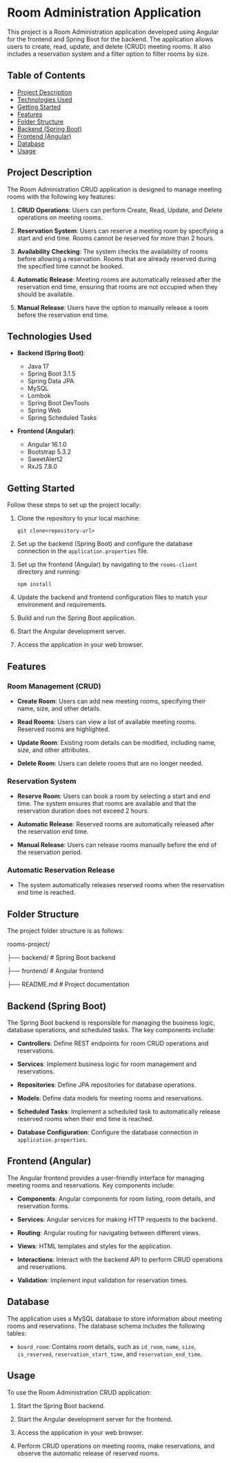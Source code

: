 # Room Administration Application

This project is a Room Administration application developed using Angular for the frontend and Spring Boot for the backend. The application allows users to create, read, update, and delete (CRUD) meeting rooms. It also includes a reservation system and a filter option to filter rooms by size.

## Table of Contents

- [Project Description](#project-description)
- [Technologies Used](#technologies-used)
- [Getting Started](#getting-started)
- [Features](#features)
- [Folder Structure](#folder-structure)
- [Backend (Spring Boot)](#backend-spring-boot)
- [Frontend (Angular)](#frontend-angular)
- [Database](#database)
- [Usage](#usage)

## Project Description

The Room Administration CRUD application is designed to manage meeting rooms with the following key features:

1. **CRUD Operations**: Users can perform Create, Read, Update, and Delete operations on meeting rooms.

2. **Reservation System**: Users can reserve a meeting room by specifying a start and end time. Rooms cannot be reserved for more than 2 hours.

3. **Availability Checking**: The system checks the availability of rooms before allowing a reservation. Rooms that are already reserved during the specified time cannot be booked.

4. **Automatic Release**: Meeting rooms are automatically released after the reservation end time, ensuring that rooms are not occupied when they should be available.

5. **Manual Release**: Users have the option to manually release a room before the reservation end time.

## Technologies Used

- **Backend (Spring Boot)**:
  - Java 17
  - Spring Boot 3.1.5
  - Spring Data JPA
  - MySQL
  - Lombok
  - Spring Boot DevTools
  - Spring Web
  - Spring Scheduled Tasks

- **Frontend (Angular)**:
  - Angular 16.1.0
  - Bootstrap 5.3.2
  - SweetAlert2
  - RxJS 7.8.0

## Getting Started

Follow these steps to set up the project locally:

1. Clone the repository to your local machine:

    ```git clone<repository-url>```

2. Set up the backend (Spring Boot) and configure the database connection in the `application.properties` file.

3. Set up the frontend (Angular) by navigating to the `rooms-client` directory and running:

    ```npm install```

4. Update the backend and frontend configuration files to match your environment and requirements.

5. Build and run the Spring Boot application.

6. Start the Angular development server.

7. Access the application in your web browser.

## Features

### Room Management (CRUD)

- **Create Room**: Users can add new meeting rooms, specifying their name, size, and other details.

- **Read Rooms**: Users can view a list of available meeting rooms. Reserved rooms are highlighted.

- **Update Room**: Existing room details can be modified, including name, size, and other attributes.

- **Delete Room**: Users can delete rooms that are no longer needed.

### Reservation System

- **Reserve Room**: Users can book a room by selecting a start and end time. The system ensures that rooms are available and that the reservation duration does not exceed 2 hours.

- **Automatic Release**: Reserved rooms are automatically released after the reservation end time.

- **Manual Release**: Users can release rooms manually before the end of the reservation period.

### Automatic Reservation Release

- The system automatically releases reserved rooms when the reservation end time is reached.

## Folder Structure

The project folder structure is as follows:

rooms-project/

├── backend/    # Spring Boot backend

├── frontend/   # Angular frontend

├── README.md   # Project documentation

## Backend (Spring Boot)

The Spring Boot backend is responsible for managing the business logic, database operations, and scheduled tasks. The key components include:

- **Controllers**: Define REST endpoints for room CRUD operations and reservations.

- **Services**: Implement business logic for room management and reservations.

- **Repositories**: Define JPA repositories for database operations.

- **Models**: Define data models for meeting rooms and reservations.

- **Scheduled Tasks**: Implement a scheduled task to automatically release reserved rooms when their end time is reached.

- **Database Configuration**: Configure the database connection in `application.properties`.

## Frontend (Angular)

The Angular frontend provides a user-friendly interface for managing meeting rooms and reservations. Key components include:

- **Components**: Angular components for room listing, room details, and reservation forms.

- **Services**: Angular services for making HTTP requests to the backend.

- **Routing**: Angular routing for navigating between different views.

- **Views**: HTML templates and styles for the application.

- **Interactions**: Interact with the backend API to perform CRUD operations and reservations.

- **Validation**: Implement input validation for reservation times.

## Database

The application uses a MySQL database to store information about meeting rooms and reservations. The database schema includes the following tables:

- `board_room`: Contains room details, such as `id_room`, `name`, `size`, `is_reserved`, `reservation_start_time`, and `reservation_end_time`.

## Usage

To use the Room Administration CRUD application:

1. Start the Spring Boot backend.

2. Start the Angular development server for the frontend.

3. Access the application in your web browser.

4. Perform CRUD operations on meeting rooms, make reservations, and observe the automatic release of reserved rooms.

